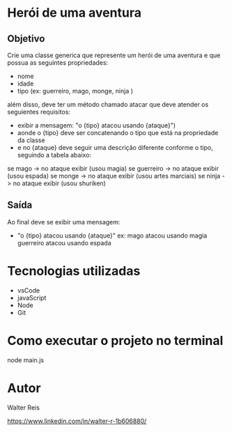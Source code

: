 # Herói de uma aventura

## Objetivo
Crie uma classe generica que represente um herói de uma aventura e que possua as seguintes propriedades:

- nome
- idade
- tipo (ex: guerreiro, mago, monge, ninja )

além disso, deve ter um método chamado atacar que deve atender os seguientes requisitos:

- exibir a mensagem: "o {tipo} atacou usando {ataque}")
- aonde o {tipo} deve ser concatenando o tipo que está na propriedade da classe
- e no {ataque} deve seguir uma descrição diferente conforme o tipo, seguindo a tabela abaixo:

se mago -> no ataque exibir (usou magia)
se guerreiro -> no ataque exibir (usou espada)
se monge -> no ataque exibir (usou artes marciais)
se ninja -> no ataque exibir (usou shuriken)

## Saída
Ao final deve se exibir uma mensagem:

- "o {tipo} atacou usando {ataque}"
  ex: mago atacou usando magia
  guerreiro atacou usando espada

# Tecnologias utilizadas
- vsCode
- javaScript
- Node
- Git

# Como executar o projeto no terminal
node main.js

# Autor
Walter Reis

https://www.linkedin.com/in/walter-r-1b606880/
